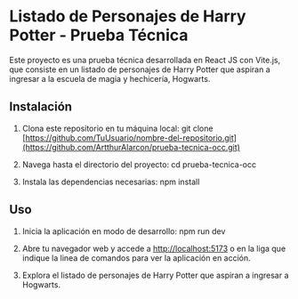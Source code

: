 # Listado de Personajes de Harry Potter - Prueba Técnica

Este proyecto es una prueba técnica desarrollada en React JS con Vite.js, que consiste en un listado de personajes de Harry Potter que aspiran a ingresar a la escuela de magia y hechicería, Hogwarts.

## Instalación
1. Clona este repositorio en tu máquina local:
git clone [https://github.com/TuUsuario/nombre-del-repositorio.git](https://github.com/ArtthurAlarcon/prueba-tecnica-occ.git)


2. Navega hasta el directorio del proyecto:
cd prueba-tecnica-occ

3. Instala las dependencias necesarias:
npm install

## Uso
1. Inicia la aplicación en modo de desarrollo:
npm run dev

2. Abre tu navegador web y accede a [http://localhost:5173](http://localhost:5173) o en la liga que indique la linea de comandos para ver la aplicación en acción.

3. Explora el listado de personajes de Harry Potter que aspiran a ingresar a Hogwarts.
